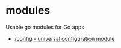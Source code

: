 # modules
Usable go modules for Go apps

* [/config - universal configuration module](./pkg/config/README.md)
